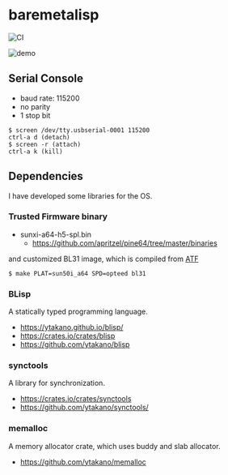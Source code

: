 # baremetalisp

![CI](https://github.com/ytakano/baremetalisp/workflows/CI/badge.svg)

![demo](https://raw.githubusercontent.com/ytakano/baremetalisp/master/misc/gif/baremetalisp_demo.gif)


## Serial Console

- baud rate: 115200
- no parity
- 1 stop bit

```text
$ screen /dev/tty.usbserial-0001 115200
ctrl-a d (detach)
$ screen -r (attach)
ctrl-a k (kill)
```

## Dependencies

I have developed some libraries for the OS.

### Trusted Firmware binary

- sunxi-a64-h5-spl.bin
  - https://github.com/apritzel/pine64/tree/master/binaries

and customized BL31 image, which is compiled from [ATF](https://github.com/ARM-software/arm-trusted-firmware)

```
$ make PLAT=sun50i_a64 SPD=opteed bl31
```

### BLisp

A statically typed programming language.

- https://ytakano.github.io/blisp/
- https://crates.io/crates/blisp
- https://github.com/ytakano/blisp

### synctools

A library for synchronization.

- https://crates.io/crates/synctools
- https://github.com/ytakano/synctools/

### memalloc

A memory allocator crate, which uses buddy and slab allocator.

- https://github.com/ytakano/memalloc

